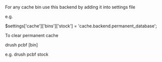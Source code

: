For any cache bin use this backend by adding it into settings file

e.g.

$settings['cache']['bins']['stock'] = 'cache.backend.permanent_database';


To clear permanent cache

drush pcbf [bin]

e.g. drush pcbf stock